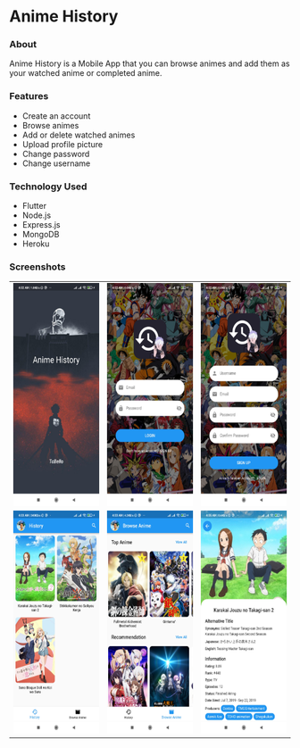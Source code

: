 # Anime History
 
### About
Anime History is a Mobile App that you can browse animes and add them as your watched anime or completed anime.

### Features
- Create an account
- Browse animes
- Add or delete watched animes
- Upload profile picture
- Change password
- Change username

### Technology Used
- Flutter
- Node.js
- Express.js
- MongoDB
- Heroku

### Screenshots
<table>
    <tr>
        <td><img src="https://github.com/TcBello/Anime-History/blob/main/screenshot/sc_1.jpg" height="400"></td>
        <td><img src="https://github.com/TcBello/Anime-History/blob/main/screenshot/sc_2.jpg" height="400"></td>
        <td><img src="https://github.com/TcBello/Anime-History/blob/main/screenshot/sc_3.jpg" height="400"></td>
    </tr>
    <tr>
        <td><img src="https://github.com/TcBello/Anime-History/blob/main/screenshot/sc_4.jpg" height="400"></td>
        <td><img src="https://github.com/TcBello/Anime-History/blob/main/screenshot/sc_5.jpg" height="400"></td>
        <td><img src="https://github.com/TcBello/Anime-History/blob/main/screenshot/sc_6.jpg" height="400"></td>
    </tr>
</table>